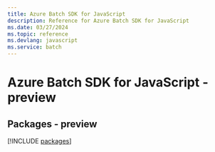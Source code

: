 ```yaml
---
title: Azure Batch SDK for JavaScript
description: Reference for Azure Batch SDK for JavaScript
ms.date: 03/27/2024
ms.topic: reference
ms.devlang: javascript
ms.service: batch
---
```

# Azure Batch SDK for JavaScript - preview
## Packages - preview
[!INCLUDE [packages](batch-index.md)]